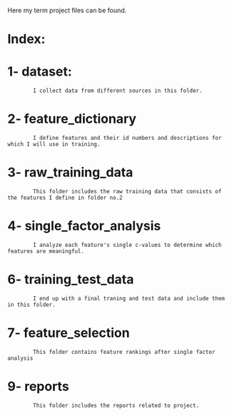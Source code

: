 Here my term project files can be found.

# Index:

# 1- dataset:
            I collect data from different sources in this folder.
# 2- feature_dictionary
            I define features and their id numbers and descriptions for which I will use in training.
# 3- raw_training_data
            This folder includes the raw training data that consists of the features I define in folder no.2
# 4- single_factor_analysis
            I analyze each feature's single c-values to determine which features are meaningful.
# 6- training_test_data
            I end up with a final traning and test data and include them in this folder.
# 7- feature_selection
            This folder contains feature rankings after single factor analysis
# 9- reports
            This folder includes the reports related to project.
            
